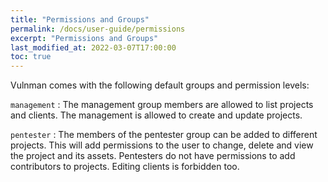 ```yaml
---
title: "Permissions and Groups"
permalink: /docs/user-guide/permissions
excerpt: "Permissions and Groups"
last_modified_at: 2022-03-07T17:00:00
toc: true
---
```


Vulnman comes with the following default groups and permission levels:

`management`
:   The management group members are allowed to list projects and clients.
The management is allowed to create and update projects.

`pentester`
:   The members of the pentester group can be added to different projects.
This will add permissions to the user to change, delete and view the project and its assets.
Pentesters do not have permissions to add contributors to projects.
Editing clients is forbidden too.
